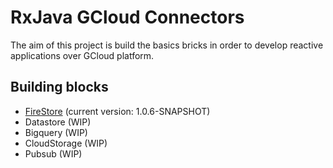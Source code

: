 # RxJava GCloud Connectors

The aim of this project is build the basics bricks in order to develop reactive applications over GCloud platform.

## Building blocks

* [FireStore](https://github.com/masmovil/rx-gcloud-connectors/tree/master/firestore) (current version: 1.0.6-SNAPSHOT)
* Datastore (WIP)
* Bigquery (WIP)
* CloudStorage (WIP)
* Pubsub (WIP)
